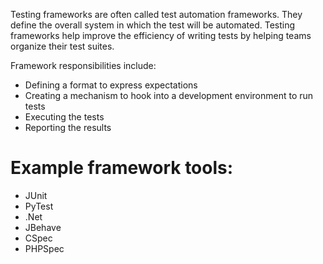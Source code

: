 Testing frameworks are often called test automation frameworks. They define the overall system in which the test will be automated. Testing frameworks help improve the efficiency of writing tests by helping teams organize their test suites. 

Framework responsibilities include:
- Defining a format to express expectations
- Creating a mechanism to hook into a development environment to run tests
- Executing the tests
- Reporting the results

# Example framework tools:
- JUnit
- PyTest
- .Net
- JBehave
- CSpec
- PHPSpec